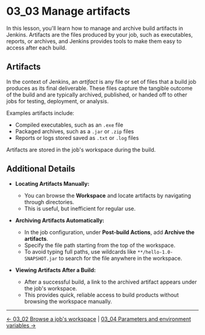 # 03_03 Manage artifacts

In this lesson, you'll learn how to manage and archive build artifacts in Jenkins. Artifacts are the files produced by your job, such as executables, reports, or archives, and Jenkins provides tools to make them easy to access after each build.

## Artifacts

In the context of Jenkins, an *artifact* is any file or set of files that a build job produces as its final deliverable. These files capture the tangible outcome of the build and are typically archived, published, or handed off to other jobs for testing, deployment, or analysis.

Examples artifacts include:

- Compiled executables, such as an `.exe` file
- Packaged archives, such as a `.jar` or `.zip` files
- Reports or logs stored saved as `.txt` or `.log` files

Artifacts are stored in the job's workspace during the build.

## Additional Details

- **Locating Artifacts Manually:**
  - You can browse the **Workspace** and locate artifacts by navigating through directories.
  - This is useful, but inefficient for regular use.

- **Archiving Artifacts Automatically:**
  - In the job configuration, under **Post-build Actions**, add **Archive the artifacts**.
  - Specify the file path starting from the top of the workspace.
  - To avoid typing full paths, use wildcards like `**/hello-1.0-SNAPSHOT.jar` to search for the file anywhere in the workspace.

- **Viewing Artifacts After a Build:**
  - After a successful build, a link to the archived artifact appears under the job's workspace.
  - This provides quick, reliable access to build products without browsing the workspace manually.

<!-- FooterStart -->
---
[← 03_02 Browse a job's workspace](../03_02_browse_a_jobs_workspace/README.md) | [03_04 Parameters and environment variables →](../03_04_parameters_environment_variables/README.md)
<!-- FooterEnd -->
